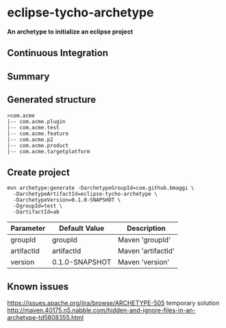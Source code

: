 eclipse-tycho-archetype
=======================
__An archetype to initialize an eclipse project__

Continuous Integration   
----------------------

Summary
-------


Generated structure
-------------------
```
>com.acme
|-- com.acme.plugin
|-- com.acme.test
|-- com.acme.feature
|-- com.acme.p2
|-- com.acme.product
|-- com.acme.targetplatform
```

Create project
--------------
```
mvn archetype:generate -DarchetypeGroupId=com.github.bmaggi \
  -DarchetypeArtifactId=eclipse-tycho-archetype \
  -DarchetypeVersion=0.1.0-SNAPSHOT \
  -DgroupId=test \
  -DartifactId=ab
```


|Parameter|Default Value|Description|
|---------|-------------|-----------|
|groupId|groupId|Maven 'groupId'|
|artifactId|artifactId|Maven 'artifactId'|
|version|0.1.0-SNAPSHOT|Maven 'version'|

Known issues
--------------
https://issues.apache.org/jira/browse/ARCHETYPE-505
temporary solution http://maven.40175.n5.nabble.com/hidden-and-ignore-files-in-an-archetype-td5808355.html
